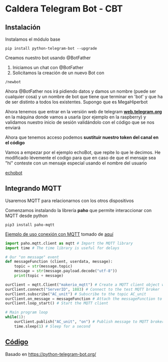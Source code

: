 # Caldera Telegram Bot - CBT


## Instalación

Instalamos el módulo base 

```
pip install python-telegram-bot --upgrade
```


Creamos nuestro bot usando @BotFather

1. Iniciamos un chat con @BotFather
2. Solicitamos la creación de un nuevo Bot con

```
/newbot
```

Ahora @BotFather nos irá pidiendo datos y damos un nombre (puede ser cualquier cosa) y un nombre de bot que tiene que terminar en 'bot' y que ha de ser distinto a todos los existentes. Supongo que es MegaHiperbot

Ahora tenemos que entrar en la versión web de telegram [**web.telegram.org**](http://web.telegram.org) en la máquina donde vamos a usarla (por ejemplo en la raspberry) y validamos nuestro inicio de sesión validándolo con el código que se nos enviará 

Ahora que tenemos acceso podemos **sustituir nuestro token del canal en el código**

Vamos a empezar por el ejemplo echoBot, que repite lo que le decimos. He modificado lévemente el codigo para que en caso de que el mensaje sea "hi" conteste con un mensaje especial usando el nombre del usuario 

[echobot](./codigo/echobot.py)

## Integrando MQTT

Usaremos MQTT para relacionarnos con los otros dispositivos

Comenzamos instalando la librería **paho** que permite interaccionar con MQTT desde python

```
pip3 install paho-mqtt
```

[Ejemplo de uso conexión con MQTT](./codigo/mqtt_paho_test.py) tomado de [aquí](https://www.digikey.com/en/maker/blogs/2019/how-to-use-mqtt-with-the-raspberry-pi)

```python
import paho.mqtt.client as mqtt # Import the MQTT library
import time # The time library is useful for delays

# Our "on message" event
def messageFunction (client, userdata, message):
	topic = str(message.topic)
	message = str(message.payload.decode("utf-8"))
	print(topic + message)

ourClient = mqtt.Client("makerio_mqtt") # Create a MQTT client object with this id
ourClient.connect("ServerID", 1883) # Connect to the test MQTT broker
ourClient.subscribe("AC_unit") # Subscribe to the topic AC_unit
ourClient.on_message = messageFunction # Attach the messageFunction to subscription
ourClient.loop_start() # Start the MQTT client

# Main program loop
while(1):
	ourClient.publish("AC_unit", "on") # Publish message to MQTT broker
	time.sleep(1) # Sleep for a second
```


## [Código](./codigo)


Basado en https://python-telegram-bot.org/
